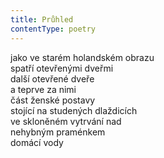 ```yaml
---
title: Průhled
contentType: poetry
---
```


<section>

jako ve starém holandském obrazu  
spatří otevřenými dveřmi  
další otevřené dveře  
a teprve za nimi  
část ženské postavy  
stojící na studených dlaždicích  
ve skloněném vytrvání nad  
nehybným praménkem  
domácí vody

</section>
